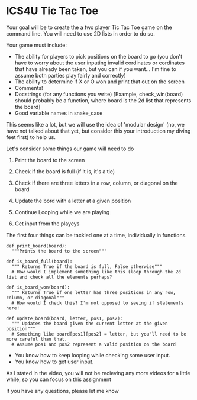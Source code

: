 # ICS4U Tic Tac Toe

Your goal will be to create the a two player Tic Tac Toe game on the command line.
You will need to use 2D lists in order to do so.

Your game must include:
* The ability for players to pick positions on the board to go (you don't have to worry about the user inputing invalid cordinates or cordinates that have already been taken, but you can if you want... I'm fine to assume both parties play fairly and correctly)
* The ability to determine if X or O won and print that out on the screen
* Comments!
* Docstrings (for any functions you write) [Example, check_win(board) should probably be a function, where board is the 2d list that represents the board]
* Good variable names in snake_case


This seems like a lot, but we will use the idea of 'modular design' (no, we have not talked about that yet, but consider this your introduction my diving feet first) to help us.

Let's consider some things our game will need to do

1. Print the board to the screen
2. Check if the board is full (if it is, it's a tie)
3. Check if there are three letters in a row, column, or diagonal on the board
4. Update the bord with a letter at a given position

4. Continue Looping while we are playing
5. Get input from the playeys

The first four things can be tackled one at a time, individually in functions.
```
def print_board(board):
  """Prints the board to the screen"""
```

```
def is_board_full(board):
  """ Returns True if the board is full, False otherwise"""
  # How would I implement something like this (loop through the 2d list and check all the elements perhaps?
```

```
def is_board_won(board):
  """ Returns True if one letter has three positions in any row, column, or diagonal"""
  # How would I check this? I'm not opposed to seeing if statements here!
```

```
def update_board(board, letter, pos1, pos2):
  """ Updates the board given the current letter at the given position"""
  # Something like board[pos1][pos2] = letter, but you'll need to be more careful than that.
  # Assume pos1 and pos2 represent a valid position on the board
```

* You know how to keep looping while checking some user input.
* You know how to get user input.


As I stated in the video, you will not be recieving any more videos for a little while, so you can focus on this assignment

If you have any questions, please let me know

